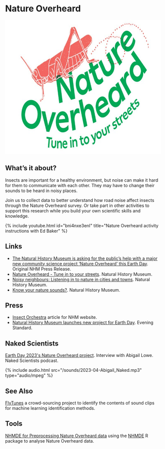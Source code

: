 # Nature Overheard

<img src="/imgs/natureoverheard.jpg" alt="Nature Overheard banner" width="753" height="435" />

## What’s it about?

Insects are important for a healthy environment, but noise can make it hard for them to communicate with each other. They may have to change their sounds to be heard in noisy places.  

Join us to collect data to better understand how road noise affect insects through the Nature Overheard survey. Or take part in other activities to support this research while you build your own scientific skills and knowledge.

{% include youtube.html id="bni4nxe3enI" title="Nature Overheard activity instructions with Ed Baker" %}

## Links

- [The Natural History Museum is asking for the public’s help with a major new community science project ‘Nature Overheard’ this Earth Day](https://www.nhm.ac.uk/press-office/press-releases/natural-history-museum-major-new-community-science-project-ru1.html). Original NHM Press Release.
- [Nature Overheard - Tune in to your streets](https://www.nhm.ac.uk/take-part/monitor-and-encourage-nature/nature-overheard.html). Natural History Museum.
- [Noisy neighbours: Listening in to nature in cities and towns](https://www.nhm.ac.uk/discover/news/2023/may/listening-to-nature-in-cities-and-towns.html). Natural History Museum.
- [Know your nature sounds?](https://www.nhm.ac.uk/discover/what-is-that-sound.html). Natural History Museum.

## Press

- [Insect Orchestra](https://www.nhm.ac.uk/discover/insect-sounds.html) article for NHM website.
- [Natural History Museum launches new project for Earth Day](https://www.standard.co.uk/news/uk/natural-history-museum-earth-day-new-project-b1068827.html). Evening Standard.

## Naked Scientists

[Earth Day 2023's Nature Overheard project](https://www.thenakedscientists.com/articles/interviews/earth-day-2023s-nature-overheard-project). Interview with Abigail Lowe. Naked Scientists podcast. 

{% include audio.html src="/sounds/2023-04-Abigail_Naked.mp3" type="audio/mpeg" %}

## See Also

[FlyTunes](/flytunes) a crowd-sourcing project to identify the contents of sound clips for machine learning identification methods.

## Tools

[NHMDE for Preprocessing Nature Overheard data](https://reports.ebaker.me.uk/NHMDE-NO-Preprocess.html) using the [NHMDE](https://github.com/edwbaker/NHMDE) R package to analyse Nature Overheard data.
